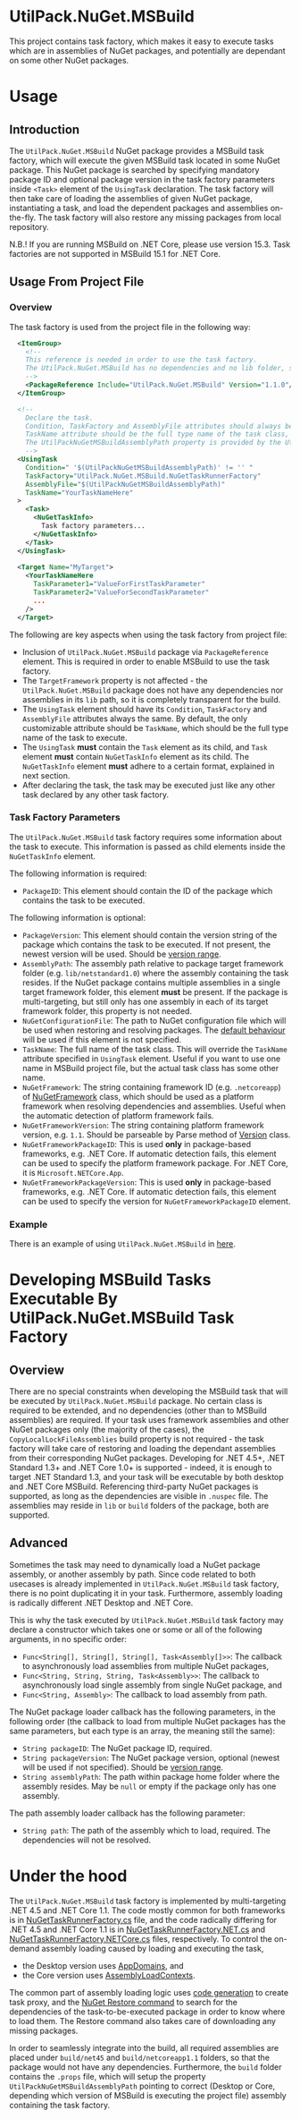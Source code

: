 # UtilPack.NuGet.MSBuild
This project contains task factory, which makes it easy to execute tasks which are in assemblies of NuGet packages, and potentially are dependant on some other NuGet packages.

# Usage
## Introduction
The ```UtilPack.NuGet.MSBuild``` NuGet package provides a MSBuild task factory, which will execute the given MSBuild task located in some NuGet package.
This NuGet package is searched by specifying mandatory package ID and optional package version in the task factory parameters inside ```<Task>``` element of the ```UsingTask``` declaration.
The task factory will then take care of loading the assemblies of given NuGet package, instantiating a task, and load the dependent packages and assemblies on-the-fly.
The task factory will also restore any missing packages from local repository.

N.B.! If you are running MSBuild on .NET Core, please use version 15.3.
Task factories are not supported in MSBuild 15.1 for .NET Core.

## Usage From Project File
### Overview
The task factory is used from the project file in the following way:
```xml
  <ItemGroup>
    <!--
    This reference is needed in order to use the task factory.
    The UtilPack.NuGet.MSBuild has no dependencies and no lib folder, so it should be very transparent.
    -->
    <PackageReference Include="UtilPack.NuGet.MSBuild" Version="1.1.0"/>
  </ItemGroup>

  <!-- 
    Declare the task.
    Condition, TaskFactory and AssemblyFile attributes should always be the same.
    TaskName attribute should be the full type name of the task class, however it can be overridden inside <Task> element.
    The UtilPackNuGetMSBuildAssemblyPath property is provided by the UtilPack.NuGet.MSBuild package.
    -->
  <UsingTask
    Condition=" '$(UtilPackNuGetMSBuildAssemblyPath)' != '' "
    TaskFactory="UtilPack.NuGet.MSBuild.NuGetTaskRunnerFactory"
    AssemblyFile="$(UtilPackNuGetMSBuildAssemblyPath)"
    TaskName="YourTaskNameHere"
  >
    <Task>
      <NuGetTaskInfo>
        Task factory parameters...
      </NuGetTaskInfo>
    </Task>
  </UsingTask>
  
  <Target Name="MyTarget">
    <YourTaskNameHere
      TaskParameter1="ValueForFirstTaskParameter"
      TaskParameter2="ValueForSecondTaskParameter"
      ...
    />
  </Target>
```

The following are key aspects when using the task factory from project file:
* Inclusion of ```UtilPack.NuGet.MSBuild``` package via ```PackageReference``` element. This is required in order to enable MSBuild to use the task factory.
* The ```TargetFramework``` property is not affected - the ```UtilPack.NuGet.MSBuild``` package does not have any dependencies nor assemblies in its ```lib``` path, so it is completely transparent for the build.
* The ```UsingTask``` element should have its ```Condition```, ```TaskFactory``` and ```AssemblyFile``` attributes always the same. By default, the only customizable attribute should be ```TaskName```, which should be the full type name of the task to execute.
* The ```UsingTask``` __must__ contain the ```Task``` element as its child, and ```Task``` element __must__ contain ```NuGetTaskInfo``` element as its child. The ```NuGetTaskInfo``` element __must__ adhere to a certain format, explained in next section.
* After declaring the task, the task may be executed just like any other task declared by any other task factory.

### Task Factory Parameters
The ```UtilPack.NuGet.MSBuild``` task factory requires some information about the task to execute.
This information is passed as child elements inside the ```NuGetTaskInfo``` element.

The following information is required:
* ```PackageID```: This element should contain the ID of the package which contains the task to be executed.

The following information is optional:
* ```PackageVersion```: This element should contain the version string of the package which contains the task to be executed. If not present, the newest version will be used. Should be [version range](https://docs.microsoft.com/en-us/nuget/create-packages/dependency-versions#version-ranges).
* ```AssemblyPath```: The assembly path relative to package target framework folder (e.g. `lib/netstandard1.0`) where the assembly containing the task resides. If the NuGet package contains multiple assemblies in a single target framework folder, this element __must__ be present. If the package is multi-targeting, but still only has one assembly in each of its target framework folder, this property is not needed.
* ```NuGetConfigurationFile```: The path to NuGet configuration file which will be used when restoring and resolving packages. The [default behaviour](https://docs.microsoft.com/en-us/nuget/consume-packages/configuring-nuget-behavior#config-file-locations-and-uses) will be used if this element is not specified.
* ```TaskName```: The full name of the task class. This will override the ```TaskName``` attribute specified in ```UsingTask``` element. Useful if you want to use one name in MSBuild project file, but the actual task class has some other name.
* ```NuGetFramework```: The string containing framework ID (e.g. ```.netcoreapp```) of [NuGetFramework](https://github.com/NuGet/NuGet.Client/blob/dev/src/NuGet.Core/NuGet.Frameworks/NuGetFramework.cs) class, which should be used as a platform framework when resolving dependencies and assemblies. Useful when the automatic detection of platform framework fails.
* ```NuGetFrameworkVersion```: The string containing platform framework version, e.g. ```1.1```. Should be parseable by Parse method of [Version](https://docs.microsoft.com/en-us/dotnet/api/system.version) class.
* ```NuGetFrameworkPackageID```: This is used __only__ in package-based frameworks, e.g. .NET Core. If automatic detection fails, this element can be used to specify the platform framework package. For .NET Core, it is ```Microsoft.NETCore.App```.
* ```NuGetFrameworkPackageVersion```: This is used __only__ in package-based frameworks, e.g. .NET Core. If automatic detection fails, this element can be used to specify the version for ```NuGetFrameworkPackageID``` element.

### Example
There is an example of using ```UtilPack.NuGet.MSBuild``` in [here](../UtilPack.NuGet.MSBuild.TestProject).

# Developing MSBuild Tasks Executable By UtilPack.NuGet.MSBuild Task Factory
## Overview
There are no special constraints when developing the MSBuild task that will be executed by ```UtilPack.NuGet.MSBuild``` package.
No certain class is required to be extended, and no dependencies (other than to MSBuild assemblies) are required.
If your task uses framework assemblies and other NuGet packages only (the majority of the cases), the `CopyLocalLockFileAssemblies` build property is not required - the task factory will take care of restoring and loading the dependant assemblies from their corresponding NuGet packages.
Developing for .NET 4.5+, .NET Standard 1.3+ and .NET Core 1.0+ is supported - indeed, it is enough to target .NET Standard 1.3, and your task will be executable by both desktop and .NET Core MSBuild.
Referencing third-party NuGet packages is supported, as long as the dependencies are visible in ```.nuspec``` file.
The assemblies may reside in ```lib``` or ```build``` folders of the package, both are supported.

## Advanced
Sometimes the task may need to dynamically load a NuGet package assembly, or another assembly by path.
Since code related to both usecases is already implemented in ```UtilPack.NuGet.MSBuild``` task factory, there is no point duplicating it in your task.
Furthermore, assembly loading is radically different .NET Desktop and .NET Core.

This is why the task executed by ```UtilPack.NuGet.MSBuild``` task factory may declare a constructor which takes one or some or all of the following arguments, in no specific order:
* ```Func<String[], String[], String[], Task<Assembly[]>>```: The callback to asynchronously load assemblies from multiple NuGet packages,
* ```Func<String, String, String, Task<Assembly>>```: The callback to asynchronously load single assembly from single NuGet package, and
* ```Func<String, Assembly>```: The callback to load assembly from path.

The NuGet package loader callback has the following parameters, in the following order (the callback to load from multiple NuGet packages has the same parameters, but each type is an array, the meaning still the same):
* ```String packageID```: The NuGet package ID, required.
* ```String packageVersion```: The NuGet package version, optional (newest will be used if not specified). Should be [version range](https://docs.microsoft.com/en-us/nuget/create-packages/dependency-versions#version-ranges).
* ```String assemblyPath```: The path within package home folder where the assembly resides. May be ```null``` or empty if the package only has one assembly.

The path assembly loader callback has the following parameter:
* ```String path```: The path of the assembly which to load, required. The dependencies will not be resolved.

# Under the hood
The ```UtilPack.NuGet.MSBuild``` task factory is implemented by multi-targeting .NET 4.5 and .NET Core 1.1.
The code mostly common for both frameworks is in [NuGetTaskRunnerFactory.cs](NuGetTaskRunnerFactory.cs) file, and the code radically differing for .NET 4.5 and .NET Core 1.1 is in [NuGetTaskRunnerFactory.NET.cs](NuGetTaskRunnerFactory.NET.cs) and [NuGetTaskRunnerFactory.NETCore.cs](NuGetTaskRunnerFactory.NETCore.cs) files, respectively.
To control the on-demand assembly loading caused by loading and executing the task,
* the Desktop version uses [AppDomains](https://docs.microsoft.com/en-us/dotnet/api/system.appdomain?view=netframework-4.5), and
* the Core version uses [AssemblyLoadContexts](https://docs.microsoft.com/en-us/dotnet/api/system.runtime.loader.assemblyloadcontext?view=netcore-1.1).

The common part of assembly loading logic uses [code generation](https://docs.microsoft.com/en-us/dotnet/api/system.reflection.emit?view=netframework-4.5) to create task proxy, and the [NuGet Restore command](https://github.com/NuGet/NuGet.Client/tree/dev/src/NuGet.Core/NuGet.Commands/RestoreCommand) to search for the dependencies of the task-to-be-executed package in order to know where to load them.
The Restore command also takes care of downloading any missing packages.

In order to seamlessly integrate into the build, all required assemblies are placed under ```build/net45``` and ```build/netcoreapp1.1``` folders, so that the package would not have any dependencies.
Furthermore, the ```build``` folder contains the ```.props``` file, which will setup the property ```UtilPackNuGetMSBuildAssemblyPath``` pointing to correct (Desktop or Core, depending which version of MSBuild is executing the project file) assembly containing the task factory.